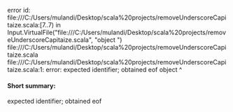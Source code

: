 error id: file:///C:/Users/mulandi/Desktop/scala%20projects/removeUnderscoreCapitaize.scala:[7..7) in Input.VirtualFile("file:///C:/Users/mulandi/Desktop/scala%20projects/removeUnderscoreCapitaize.scala", "object ")
file:///C:/Users/mulandi/Desktop/scala%20projects/removeUnderscoreCapitaize.scala
file:///C:/Users/mulandi/Desktop/scala%20projects/removeUnderscoreCapitaize.scala:1: error: expected identifier; obtained eof
object 
       ^
#### Short summary: 

expected identifier; obtained eof